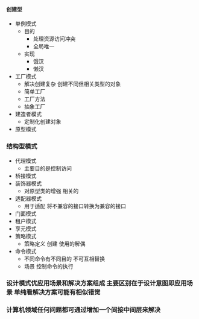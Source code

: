 #### 创建型
+ 单例模式
    - 目的
        + 处理资源访问冲突
        +  全局唯一
    - 实现
        + 饿汉
        + 懒汉
+ 工厂模式
    - 解决创建复杂 创建不同但相关类型的对象
    - 简单工厂
    - 工厂方法
    - 抽象工厂
+ 建造者模式
    - 定制化创建对象
+ 原型模式
### 结构型模式
+ 代理模式
    - 主要目的是控制访问
+ 桥接模式
+ 装饰器模式
    - 对原型类的增强 相关的
+ 适配器模式
    - 用于适配 将不兼容的接口转换为兼容的接口
+ 门面模式
+ 租户模式
+ 享元模式
+ 策略模式      
    - 策略定义 创建 使用的解偶 
+ 命令模式 
    - 不同命令有不同目的 不可互相替换
    - 场景 控制命令的执行

### 设计模式优应用场景和解决方案组成 主要区别在于设计意图即应用场景 单纯看解决方案可能有相似错觉 
### 计算机领域任何问题都可通过增加一个间接中间层来解决
